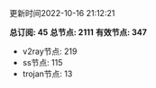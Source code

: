 更新时间2022-10-16 21:12:21

**总订阅: 45**
**总节点: 2111**
**有效节点: 347**
- v2ray节点: 219
- ss节点: 115
- trojan节点: 13
